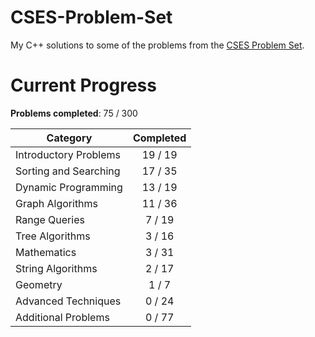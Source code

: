 # CSES-Problem-Set
My C++ solutions to some of the problems from the [CSES Problem Set](https://cses.fi/problemset/).

# Current Progress
**Problems completed**: 75 / 300

| Category | Completed |
| -------- | :-------: |
| Introductory Problems | 19 / 19 |
| Sorting and Searching | 17 / 35 |
| Dynamic Programming   | 13 / 19 |
| Graph Algorithms      | 11 / 36 |
| Range Queries         | 7 / 19  |
| Tree Algorithms       | 3 / 16  |
| Mathematics           | 3 / 31  |
| String Algorithms     | 2 / 17  |
| Geometry              | 1 / 7   |
| Advanced Techniques   | 0 / 24  |
| Additional Problems   | 0 / 77  |